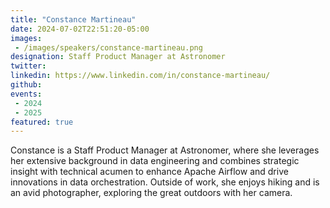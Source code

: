 ```yaml
---
title: "Constance Martineau"
date: 2024-07-02T22:51:20-05:00
images: 
 - /images/speakers/constance-martineau.png
designation: Staff Product Manager at Astronomer
twitter: 
linkedin: https://www.linkedin.com/in/constance-martineau/
github: 
events:
 - 2024
 - 2025
featured: true
---
```


Constance is a Staff Product Manager at Astronomer, where she leverages her extensive background in data engineering and combines strategic insight with technical acumen to enhance Apache Airflow and drive innovations in data orchestration. Outside of work, she enjoys hiking and is an avid photographer, exploring the great outdoors with her camera.